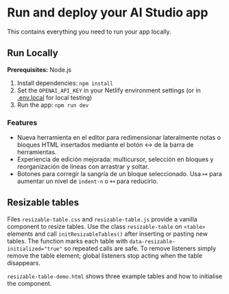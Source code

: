 # Run and deploy your AI Studio app

This contains everything you need to run your app locally.

## Run Locally

**Prerequisites:**  Node.js


1. Install dependencies:
   `npm install`
2. Set the `OPENAI_API_KEY` in your Netlify environment settings (or in [.env.local](.env.local) for local testing)
3. Run the app:
   `npm run dev`

### Features

- Nueva herramienta en el editor para redimensionar lateralmente notas o bloques HTML insertados mediante el botón ↔️ de la barra de herramientas.
- Experiencia de edición mejorada: multicursor, selección en bloques y reorganización de líneas con arrastrar y soltar.
- Botones para corregir la sangría de un bloque seleccionado.  Usa ↦ para aumentar un nivel de `indent-n` o ↤ para reducirlo.

## Resizable tables

Files `resizable-table.css` and `resizable-table.js` provide a vanilla component to resize tables.
Use the class `resizable-table` on `<table>` elements and call `initResizableTables()` after inserting
or pasting new tables. The function marks each table with `data-resizable-initialized="true"` so
repeated calls are safe. To remove listeners simply remove the table element; global listeners stop
acting when the table disappears.

`resizable-table-demo.html` shows three example tables and how to initialise the component.

